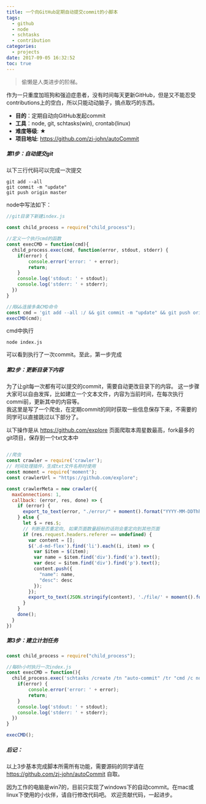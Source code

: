 ```yaml
---
title: 一个向GitHub定期自动提交commit的小脚本
tags:
  - github
  - node
  - schtasks
  - contribution
categories:
  - projects
date: 2017-09-05 16:32:52
toc: true
---
```

> 偷懒是人类进步的阶梯。  

作为一只重度加班狗和强迫症患者，没有时间每天更新GitHub，但是又不能忍受contributions上的空白，所以只能动动脑子，搞点取巧的东西。

- **目的**：定期自动向GitHub发起commit  
- **工具**：node, git, schtasks(win), crontab(linux)  
- **难度等级**: ★
- **项目地址**: https://github.com/zj-john/autoCommit

<!-- more -->

##### 第1步：自动提交git  
以下三行代码可以完成一次提交
```
git add --all
git commit -m "update"
git push origin master

```

node中写法如下：  

```javaScript
//git目录下新建index.js

const child_process = require("child_process");

//定义一个执行cmd的函数
const execCMD = function(cmd){
  child_process.exec(cmd, function(error, stdout, stderr) {
    if(error) {
        console.error('error: ' + error);
        return;
    }
    console.log('stdout: ' + stdout);
    console.log('stderr: ' + stderr);
  })
}

//用&&连接多条CMD命令
const cmd = 'git add --all :/ && git commit -m "update" && git push origin master';
execCMD(cmd);
```

cmd中执行

```
node index.js
```
可以看到执行了一次commit。至此，第一步完成


##### 第2步：更新目录下内容  
为了让git每一次都有可以提交的commit，需要自动更改目录下的内容。
这一步骤大家可以自由发挥，比如建立一个文本文件，内容为当前时间，在每次执行commi前，更新其中的内容等。  
我这里是写了一个爬虫，在定期commit的同时获取一些信息保存下来，不需要的同学可以直接跳过以下部分了。

以下操作是从 https://github.com/explore 页面爬取本周星数最高，fork最多的git项目，保存到一个txt文本中



```javaScript

//爬虫
const crawler = require('crawler');
// 时间处理插件，生成txt文件名称时使用
const moment = require('moment');
const crawlerUrl = "https://github.com/explore";

const crawlerMeta = new crawler({
  maxConnections: 1,
  callback: (error, res, done) => {
    if (error) {
      export_to_text(error, "./error/" + moment().format("YYYY-MM-DDThh-mm-ss") + '.txt');
    } else {
      let $ = res.$;
      // 判断是否重定向, 如果页面数量超标的话则会重定向到其他页面
      if (res.request.headers.referer == undefined) {
        var content = [];
        $('.d-md-flex').find('li').each((i, item) => {
          var $item = $(item);
          var name = $item.find('div').find('a').text();
          var desc = $item.find('div').find('p').text();
          content.push({
            "name": name,
            "desc": desc
          });
        });
        export_to_text(JSON.stringify(content), './file/' + moment().format("YYYY-MM-DDThh-mm-ss") + '.txt');
      }
    }
    done();
  }
})

```

##### 第3步：建立计划任务


```Javascript
const child_process = require("child_process");

//每8h小时执行一次index.js
const execCMD = function(){
  child_process.exec('schtasks /create /tn "auto-commit" /tr "cmd /c node '+ __dirname + '\\index.js" /sc hourly /mo 8 /f', function(error, stdout, stderr) {
    if(error) {
        console.error('error: ' + error);
        return;
    }
    console.log('stdout: ' + stdout);
    console.log('stderr: ' + stderr);
  })
}

execCMD();
```


##### 后记：
以上3步基本完成脚本所需所有功能，需要源码的同学请在 https://github.com/zj-john/autoCommit 自取。  

因为工作的电脑是win7的，目前只实现了windows下的自动commit。在mac或linux下使用的小伙伴，请自行修改代码吧。 欢迎贡献代码，一起进步。
